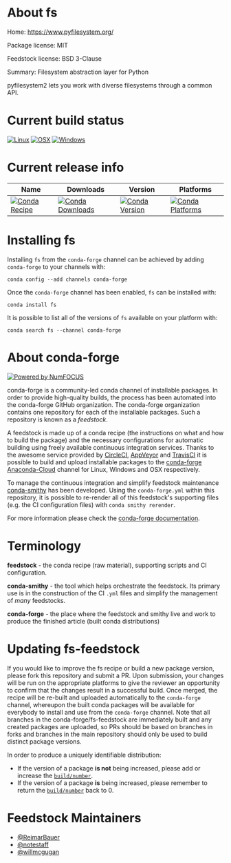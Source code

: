 <!--
# -*- mode: jinja -*-
-->

About fs
========

Home: https://www.pyfilesystem.org/

Package license: MIT

Feedstock license: BSD 3-Clause

Summary: Filesystem abstraction layer for Python

pyfilesystem2 lets you work with diverse filesystems through a common API.

Current build status
====================

[![Linux](https://img.shields.io/circleci/project/github/conda-forge/fs-feedstock/master.svg?label=Linux)](https://circleci.com/gh/conda-forge/fs-feedstock)
[![OSX](https://img.shields.io/travis/conda-forge/fs-feedstock/master.svg?label=macOS)](https://travis-ci.org/conda-forge/fs-feedstock)
[![Windows](https://img.shields.io/appveyor/ci/conda-forge/fs-feedstock/master.svg?label=Windows)](https://ci.appveyor.com/project/conda-forge/fs-feedstock/branch/master)

Current release info
====================

| Name | Downloads | Version | Platforms |
| --- | --- | --- | --- |
| [![Conda Recipe](https://img.shields.io/badge/recipe-fs-green.svg)](https://anaconda.org/conda-forge/fs) | [![Conda Downloads](https://img.shields.io/conda/dn/conda-forge/fs.svg)](https://anaconda.org/conda-forge/fs) | [![Conda Version](https://img.shields.io/conda/vn/conda-forge/fs.svg)](https://anaconda.org/conda-forge/fs) | [![Conda Platforms](https://img.shields.io/conda/pn/conda-forge/fs.svg)](https://anaconda.org/conda-forge/fs) |

Installing fs
=============

Installing `fs` from the `conda-forge` channel can be achieved by adding `conda-forge` to your channels with:

```
conda config --add channels conda-forge
```

Once the `conda-forge` channel has been enabled, `fs` can be installed with:

```
conda install fs
```

It is possible to list all of the versions of `fs` available on your platform with:

```
conda search fs --channel conda-forge
```


About conda-forge
=================

[![Powered by NumFOCUS](https://img.shields.io/badge/powered%20by-NumFOCUS-orange.svg?style=flat&colorA=E1523D&colorB=007D8A)](http://numfocus.org)

conda-forge is a community-led conda channel of installable packages.
In order to provide high-quality builds, the process has been automated into the
conda-forge GitHub organization. The conda-forge organization contains one repository
for each of the installable packages. Such a repository is known as a *feedstock*.

A feedstock is made up of a conda recipe (the instructions on what and how to build
the package) and the necessary configurations for automatic building using freely
available continuous integration services. Thanks to the awesome service provided by
[CircleCI](https://circleci.com/), [AppVeyor](https://www.appveyor.com/)
and [TravisCI](https://travis-ci.org/) it is possible to build and upload installable
packages to the [conda-forge](https://anaconda.org/conda-forge)
[Anaconda-Cloud](https://anaconda.org/) channel for Linux, Windows and OSX respectively.

To manage the continuous integration and simplify feedstock maintenance
[conda-smithy](https://github.com/conda-forge/conda-smithy) has been developed.
Using the ``conda-forge.yml`` within this repository, it is possible to re-render all of
this feedstock's supporting files (e.g. the CI configuration files) with ``conda smithy rerender``.

For more information please check the [conda-forge documentation](https://conda-forge.org/docs/).

Terminology
===========

**feedstock** - the conda recipe (raw material), supporting scripts and CI configuration.

**conda-smithy** - the tool which helps orchestrate the feedstock.
                   Its primary use is in the construction of the CI ``.yml`` files
                   and simplify the management of *many* feedstocks.

**conda-forge** - the place where the feedstock and smithy live and work to
                  produce the finished article (built conda distributions)


Updating fs-feedstock
=====================

If you would like to improve the fs recipe or build a new
package version, please fork this repository and submit a PR. Upon submission,
your changes will be run on the appropriate platforms to give the reviewer an
opportunity to confirm that the changes result in a successful build. Once
merged, the recipe will be re-built and uploaded automatically to the
`conda-forge` channel, whereupon the built conda packages will be available for
everybody to install and use from the `conda-forge` channel.
Note that all branches in the conda-forge/fs-feedstock are
immediately built and any created packages are uploaded, so PRs should be based
on branches in forks and branches in the main repository should only be used to
build distinct package versions.

In order to produce a uniquely identifiable distribution:
 * If the version of a package **is not** being increased, please add or increase
   the [``build/number``](https://conda.io/docs/user-guide/tasks/build-packages/define-metadata.html#build-number-and-string).
 * If the version of a package **is** being increased, please remember to return
   the [``build/number``](https://conda.io/docs/user-guide/tasks/build-packages/define-metadata.html#build-number-and-string)
   back to 0.

Feedstock Maintainers
=====================

* [@ReimarBauer](https://github.com/ReimarBauer/)
* [@notestaff](https://github.com/notestaff/)
* [@willmcgugan](https://github.com/willmcgugan/)

